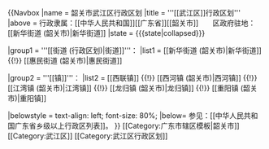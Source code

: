 {{Navbox
|name = 韶关市武江区行政区划
|title = '''[[武江区]]行政区划'''
|above = 行政隶属：[[中华人民共和国]][[广东省]][[韶关市]]　　区政府驻地：[[新华街道 (韶关市)|新华街道]]
|state = {{{state<includeonly>|collapsed</includeonly>}}}

|group1 = '''[[街道 (行政区划)|街道]]'''：
|list1 = [[新华街道 (韶关市)|新华街道]] {{!}} [[惠民街道 (韶关市)|惠民街道]]

|group2 = '''[[镇]]'''：
|list2 = [[西联镇]] {{!}} [[西河镇 (韶关市)|西河镇]] {{!}} [[江湾镇 (韶关市)|江湾镇]] {{!}} [[龙归镇 (韶关市)|龙归镇]] {{!}} [[重阳镇 (韶关市)|重阳镇]]

|belowstyle = text-align: left; font-size: 80%;
|below= 参见：[[中华人民共和国广东省乡级以上行政区列表]]。
}}<noinclude> 
[[Category:广东市辖区模板|韶关市]]
[[Category:武江区]]
[[Category:武江区行政区划]]
</noinclude>